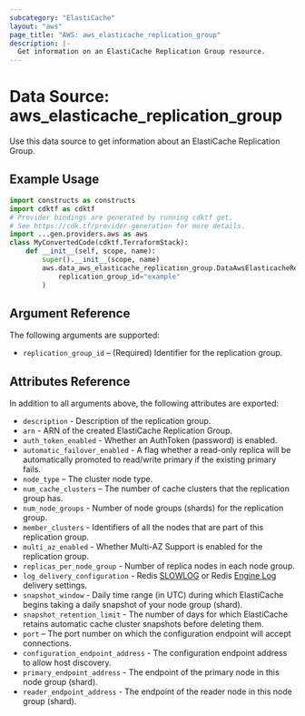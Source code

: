 ```yaml
---
subcategory: "ElastiCache"
layout: "aws"
page_title: "AWS: aws_elasticache_replication_group"
description: |-
  Get information on an ElastiCache Replication Group resource.
---
```


# Data Source: aws_elasticache_replication_group

Use this data source to get information about an ElastiCache Replication Group.

## Example Usage

```python
import constructs as constructs
import cdktf as cdktf
# Provider bindings are generated by running cdktf get.
# See https://cdk.tf/provider-generation for more details.
import ...gen.providers.aws as aws
class MyConvertedCode(cdktf.TerraformStack):
    def __init__(self, scope, name):
        super().__init__(scope, name)
        aws.data_aws_elasticache_replication_group.DataAwsElasticacheReplicationGroup(self, "bar",
            replication_group_id="example"
        )
```

## Argument Reference

The following arguments are supported:

* `replication_group_id` – (Required) Identifier for the replication group.

## Attributes Reference

In addition to all arguments above, the following attributes are exported:

* `description` - Description of the replication group.
* `arn` - ARN of the created ElastiCache Replication Group.
* `auth_token_enabled` - Whether an AuthToken (password) is enabled.
* `automatic_failover_enabled` - A flag whether a read-only replica will be automatically promoted to read/write primary if the existing primary fails.
* `node_type` – The cluster node type.
* `num_cache_clusters` – The number of cache clusters that the replication group has.
* `num_node_groups` - Number of node groups (shards) for the replication group.
* `member_clusters` - Identifiers of all the nodes that are part of this replication group.
* `multi_az_enabled` - Whether Multi-AZ Support is enabled for the replication group.
* `replicas_per_node_group` - Number of replica nodes in each node group.
* `log_delivery_configuration` - Redis [SLOWLOG](https://redis.io/commands/slowlog) or Redis [Engine Log](https://docs.aws.amazon.com/AmazonElastiCache/latest/red-ug/Log_Delivery.html#Log_contents-engine-log) delivery settings.
* `snapshot_window` - Daily time range (in UTC) during which ElastiCache begins taking a daily snapshot of your node group (shard).
* `snapshot_retention_limit` - The number of days for which ElastiCache retains automatic cache cluster snapshots before deleting them.
* `port` – The port number on which the configuration endpoint will accept connections.
* `configuration_endpoint_address` - The configuration endpoint address to allow host discovery.
* `primary_endpoint_address` - The endpoint of the primary node in this node group (shard).
* `reader_endpoint_address` - The endpoint of the reader node in this node group (shard).

<!-- cache-key: cdktf-0.17.0-pre.15 input-7c6f74e1fcd6a9ccc5b289e85748ac62ef842b7a5c20f0052c3736456658bd61 -->